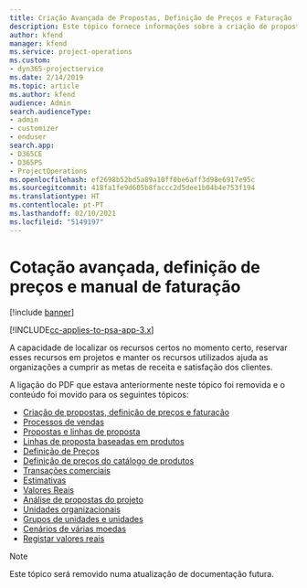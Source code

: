 ```yaml
---
title: Criação Avançada de Propostas, Definição de Preços e Faturação
description: Este tópico fornece informações sobre a criação de propostas, a faturação e a definição de preços no Project Service Automation.
author: kfend
manager: kfend
ms.service: project-operations
ms.custom:
- dyn365-projectservice
ms.date: 2/14/2019
ms.topic: article
ms.author: kfend
audience: Admin
search.audienceType:
- admin
- customizer
- enduser
search.app:
- D365CE
- D365PS
- ProjectOperations
ms.openlocfilehash: ef2698b52bd5a89a10ff0be6aff3d98e6917e95c
ms.sourcegitcommit: 418fa1fe9d605b8faccc2d5dee1b04b4e753f194
ms.translationtype: HT
ms.contentlocale: pt-PT
ms.lasthandoff: 02/10/2021
ms.locfileid: "5149197"
---
```

# <a name="advanced-quoting-pricing-and-billing-guide"></a>Cotação avançada, definição de preços e manual de faturação

[!include [banner](../../includes/psa-now-project-operations.md)]

[!INCLUDE[cc-applies-to-psa-app-3.x](../../includes/cc-applies-to-psa-app-3x.md)]

A capacidade de localizar os recursos certos no momento certo, reservar esses recursos em projetos e manter os recursos utilizados ajuda as organizações a cumprir as metas de receita e satisfação dos clientes. 

A ligação do PDF que estava anteriormente neste tópico foi removida e o conteúdo foi movido para os seguintes tópicos:

- [Criação de propostas, definição de preços e faturação](../quote-bill-price.md)
- [Processos de vendas](../basic-sales-process.md)
- [Propostas e linhas de proposta](../basic-quote-lines.md)
- [Linhas de proposta baseadas em produtos](../product-based-quote-lines.md)
- [Definição de Preços](../basic-pricing.md)
- [Definição de preços do catálogo de produtos](../product-catalog-pricing.md)
- [Transações comerciais](../basic-business-transactions.md)
- [Estimativas](../estimates.md)
- [Valores Reais](../actuals.md)
- [Análise de propostas do projeto](../basic-analyzing-quotes.md)
- [Unidades organizacionais](../advanced-organizational.md)
- [Grupos de unidades e unidades](../advanced-units.md)
- [Cenários de várias moedas](../advanced-currency.md)
- [Registar valores reais](../advanced-actuals.md)

> [!NOTE]
> Este tópico será removido numa atualização de documentação futura. 

